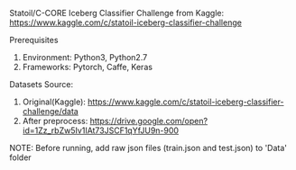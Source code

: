 Statoil/C-CORE Iceberg Classifier Challenge from Kaggle:
https://www.kaggle.com/c/statoil-iceberg-classifier-challenge



Prerequisites
1. Environment: Python3, Python2.7
2. Frameworks: Pytorch, Caffe, Keras



Datasets Source:
1. Original(Kaggle): https://www.kaggle.com/c/statoil-iceberg-classifier-challenge/data
2. After preprocess: https://drive.google.com/open?id=1Zz_rbZw5Iv1IAt73JSCF1qYfJU9n-900



NOTE:
Before running, add raw json files (train.json and test.json) to 'Data' folder
